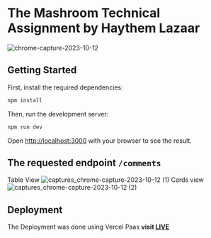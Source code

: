 # The Mashroom Technical Assignment by Haythem Lazaar
![chrome-capture-2023-10-12](https://github.com/HaythemLazaar/mashroom-assignment/assets/74047809/5ab3adad-9f22-4870-9bb7-76b6afd6282a)


## Getting Started
First, install the required dependencies:

```bash
npm install
```

Then, run the development server:

```bash
npm run dev
```

Open [http://localhost:3000](http://localhost:3000) with your browser to see the result.

## The requested endpoint `/comments`
Table View
![captures_chrome-capture-2023-10-12 (1)](https://github.com/HaythemLazaar/mashroom-assignment/assets/74047809/4cd6ed0d-0f2d-4d7d-b106-d5b7dcde9d51)
Cards view
![captures_chrome-capture-2023-10-12 (2)](https://github.com/HaythemLazaar/mashroom-assignment/assets/74047809/56dac1a9-825f-4a55-b2fb-a7720fb6c73b)


## Deployment 
The Deployment was done using Vercel Paas
**visit [LIVE](https://mashroom-assignment.vercel.app/)**
